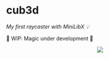 # cub3d

*My first raycaster with MiniLibX 💡*

🚧 WIP: Magic under development 🚧

<p align="center">
    <img src="https://user-images.githubusercontent.com/40824677/153289649-f3789a4c-c53a-4951-bb9c-f694dee893a0.gif">
</p>
<!--
:collision: [New concept](#new-concept): Render + Raycasting



## New concept

### Rendering
Rendering (= image synthesis) is the process of generating a image by means of a computer program. The resulting image is referred to as the render. 


### Raycasting
Raycasting is a rendering technique to create a 3D perspective in a 2D map.
This technique is about doing calculations for every vertical line of the screen(x axis), what makes it a fast method. However, it also has its limitations: height differences are impossible to make with this technique.
Let's see the basic idea behind raycasting. 
From the player location on the 2D map send out a ray in the direction given by the player's looking direction (N,S,W,E). The distance from the player to the nearest wall hit by the ray is used to calculare how high the wall is: the further away the wall, the smaller it's on the screen, and viceversa. The relation between this distance and the wall's height on the screen is inversely proportional. 

To find the wall the ray hits, we can use the Digital Differential Analysis algorithm. 
-->

